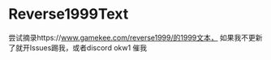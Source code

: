 # Reverse1999Text
尝试摘录https://www.gamekee.com/reverse1999/的1999文本， 如果我不更新了就开Issues踢我，或者discord okw1 催我
